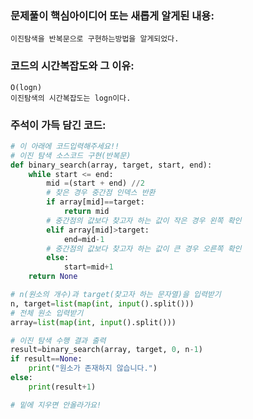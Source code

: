 ### 문제풀이 핵심아이디어 또는 새롭게 알게된 내용: 
    이진탐색을 반복문으로 구현하는방법을 알게되었다.
    
### 코드의 시간복잡도와 그 이유:
    O(logn)
    이진탐색의 시간복잡도는 logn이다.
    
    
### 주석이 가득 담긴 코드:
```python
# 이 아래에 코드입력해주세요!!
# 이진 탐색 소스코드 구현(반복문)
def binary_search(array, target, start, end):
    while start <= end:
        mid =(start + end) //2
        # 찾은 경우 중간점 인덱스 반환
        if array[mid]==target:
            return mid
        # 중간점의 값보다 찾고자 하는 값이 작은 경우 왼쪽 확인
        elif array[mid]>target:
            end=mid-1
        # 중간점의 값보다 찾고자 하는 값이 큰 경우 오른쪽 확인
        else:
            start=mid+1
    return None

# n(원소의 개수)과 target(찾고자 하는 문자열)을 입력받기
n, target=list(map(int, input().split()))
# 전체 원소 입력받기
array=list(map(int, input().split()))

# 이진 탐색 수행 결과 출력
result=binary_search(array, target, 0, n-1)
if result==None:
    print("원소가 존재하지 않습니다.")
else:
    print(result+1)

# 밑에 지우면 안올라가요!
```